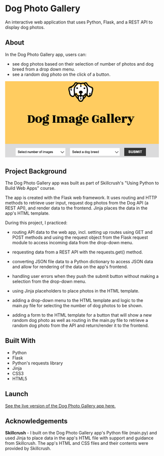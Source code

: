 # Dog Photo Gallery
An interactive web application that uses Python, Flask, and a REST API to display dog photos.  

## About
In the Dog Photo Gallery app, users can:

- see dog photos based on their selection of number of photos and dog breed from a drop down menu.
- see a random dog photo on the click of a button.

![Dog Photo Gallery app](img/dog-photo-gallery-screenShot.png)

## Project Background
The Dog Photo Gallery app was built as part of Skillcrush's "Using Python to Build Web Apps" course. 

The app is created with the Flask web framework. It uses routing and HTTP methods to retrieve user input, request dog photos from the Dog API (a REST API), and render data to the frontend. Jinja places the data in the app's HTML template.   

During this project, I practiced: 

- routing API data to the web app, incl. setting up routes using GET and POST methods and using the request object from the Flask request module to access incoming data from the drop-down menu. 

- requesting data from a REST API with the requests.get() method.

- converting JSON file data to a Python dictionary to access JSON data and allow for rendering of the data on the app's frontend. 

- handling user errors when they push the submit button without making a selection from the drop-down menu. 

- using Jinja placeholders to place photos in the HTML template.

- adding a drop-down menu to the HTML template and logic to the main.py file for selecting the number of dog photos to be shown.

- adding a form to the HTML template for a button that will show a new random dog photo as well as routing in the main.py file to retrieve a random dog photo from the API and return/render it to the frontend. 
 
## Built With 
- Python
- Flask
- Python's requests library
- Jinja 
- CSS3
- HTML5

## Launch
[See the live version of the Dog Photo Gallery app here.](https://replit.com/@lonemortensen/skillcrush-py-cl02-ls11-dog-photos-random-jinja-flask-final)

## Acknowledgements

**Skillcrush** - I built on the Dog Photo Gallery app's Python file (main.py) and used Jinja to place data in the app's HTML file with support and guidance from Skillcrush. The app's HTML and CSS files and their contents were provided by Skillcrush.  